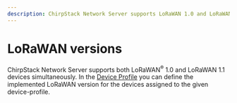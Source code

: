 ```yaml
---
description: ChirpStack Network Server supports LoRaWAN 1.0 and LoRaWAN 1.1 devices simultaneously.
---
```


# LoRaWAN versions

ChirpStack Network Server supports both LoRaWAN<sup>&reg;</sup> 1.0 and LoRaWAN 1.1 devices simultaneously.
In the [Device Profile](device-profile.md) you can define the
implemented LoRaWAN version for the devices assigned to the given
device-profile.
